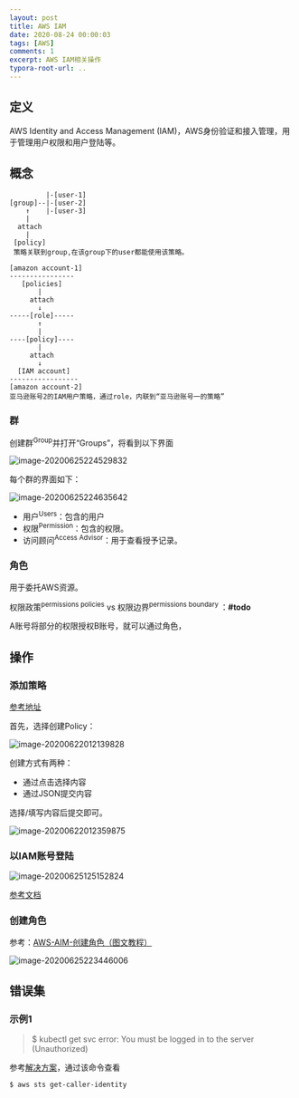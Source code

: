 ```yaml
---
layout: post
title: AWS IAM
date: 2020-08-24 00:00:03
tags: [AWS]
comments: 1
excerpt: AWS IAM相关操作
typora-root-url: ..
---
```


## 定义

AWS Identity and Access Management (IAM)，AWS身份验证和接入管理，用于管理用户权限和用户登陆等。

## 概念

```
		 |-[user-1]
[group]--|-[user-2]
	↑	 |-[user-3]
	| 		 
  attach
    |
 [policy]
 策略关联到group,在该group下的user都能使用该策略。
 
[amazon account-1]
----------------
   [policies]
       |
     attach
       ↓
-----[role]-----
	   ↑
	   |
----[policy]----
       |
	 attach
	   ↓
  [IAM account]
-----------------
[amazon account-2]
亚马逊账号2的IAM用户策略，通过role，内联到“亚马逊账号一的策略”
```



### 群

创建群<sup>Group</sup>并打开“Groups”，将看到以下界面

![image-20200625224529832](/../assets/blog_res/image-20200625224529832.png)

每个群的界面如下：

![image-20200625224635642](/../assets/blog_res/image-20200625224635642.png)

- 用户<sup>Users</sup>：包含的用户
- 权限<sup>Permission</sup>：包含的权限。
- 访问顾问<sup>Access Advisor</sup>：用于查看授予记录。

### 角色

用于委托AWS资源。

权限政策<sup>permissions policies</sup> vs 权限边界<sup>permissions boundary </sup>：**#todo**



A账号将部分的权限授权B账号，就可以通过角色，





## 操作



### 添加策略

[参考地址](https://docs.aws.amazon.com/zh_cn/eks/latest/userguide/security_iam_id-based-policy-examples.html)

首先，选择创建Policy：

![image-20200622012139828](/../assets/blog_res/image-20200622012139828.png)

创建方式有两种：

- 通过点击选择内容
- 通过JSON提交内容

选择/填写内容后提交即可。

![image-20200622012359875](/../assets/blog_res/image-20200622012359875.png)

### 以IAM账号登陆

![image-20200625125152824](/../assets/blog_res/image-20200625125152824.png)

[参考文档](https://docs.aws.amazon.com/IAM/latest/UserGuide/console.html#user-sign-in-page)

### 创建角色

参考：[AWS-AIM-创建角色（图文教程）](/AWS-AIM-创建角色（图文教程）)

![image-20200625223446006](/../assets/blog_res/image-20200625223446006.png)

## 错误集

### 示例1

> $ kubectl get svc
> error: You must be logged in to the server (Unauthorized)

参考[解决方案](https://aws.amazon.com/cn/premiumsupport/knowledge-center/eks-api-server-unauthorized-error/)，通过该命令查看

```
$ aws sts get-caller-identity
```

